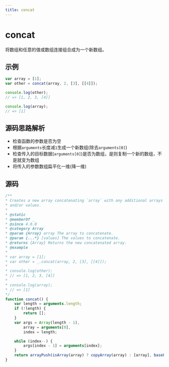 ```yaml
---
title: concat
---
```


# concat
将数组和任意的值或数组连接组合成为一个新数组。

## 示例
```js
var array = [1];
var other = concat(array, 2, [3], [[4]]);

console.log(other);
// => [1, 2, 3, [4]]

console.log(array);
// => [1]
```

## 源码思路解析
* 检查函数的参数是否为空
* 根据`arguments`长度减`1`生成一个新数组(除去`arguments[0]`)
* 检查传入的目标数据(`arguments[0]`)是否为数组，是则复制一个新的数组，不是就变为数组
* 将传入的参数数组扁平化一维(降一维)

## 源码
```js
/**
* Creates a new array concatenating `array` with any additional arrays
* and/or values.
*
* @static
* @memberOf _
* @since 4.0.0
* @category Array
* @param {Array} array The array to concatenate.
* @param {...*} [values] The values to concatenate.
* @returns {Array} Returns the new concatenated array.
* @example
*
* var array = [1];
* var other = _.concat(array, 2, [3], [[4]]);
*
* console.log(other);
* // => [1, 2, 3, [4]]
*
* console.log(array);
* // => [1]
*/
function concat() {
    var length = arguments.length;
    if (!length) {
        return [];
    }
    var args = Array(length - 1),
        array = arguments[0],
        index = length;

    while (index--) {
        args[index - 1] = arguments[index];
    }
    return arrayPush(isArray(array) ? copyArray(array) : [array], baseFlatten(args, 1));
}
```